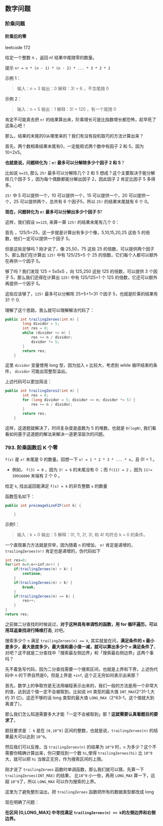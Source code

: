 ## 数字问题

### 阶乘问题

#### 阶乘后的零

leetcode 172

给定一个整数 n ，返回 n! 结果中尾随零的数量。

提示 `n! = n * (n - 1) * (n - 2) * ... * 3 * 2 * 1`

示例 1：

> 输入：n = 3
>输出：0
>解释：3! = 6 ，不含尾随 0

示例 2：

>输入：n = 5
>输出：1
>解释：5! = 120 ，有一个尾随 0

肯定不可能真去把 `n!` 的结果算出来，阶乘增长可是比指数增长都恐怖，趁早死了这条心吧！

那么，结果的末尾的0从哪里来的？我们有没有投机取巧的方法计算出来？

首先，两个数相乘结果末尾有0，一定能柜式两个数中有因子 2 和 5，因为 10=2x5。

**也就是说，问题转化为：`n!` 最多可以分解除多少个因子 2 和 5**？

比如说 `n=25`, 那么 `25!` 最多可以分解除几个 2 和 5 想成？这个主要取决于能分解除几个因子 5 ，因为每个偶数都能分解出因子 2，因此因子 2 肯定比因子 5 多得多。

`25!` 中 5 可以提供一个，10 可以提供一个，15 可以提供一个，20 可以提供一个，25 可以提供两个，总共有 6 个因子5，所以 `25!` 的结果末尾就有 6 个 0。

**现在，问题转化为 `n!` 最多可以分解出多少个因子 5**?

这样，我们假设 `n=125`, 来算一算 `125!` 的结果末尾有几个 0：

首先 ，125/5=25，这一步就是计算出有多少个像，5,10,15,20,25 这些 5 的倍数，他们一定可以提供一个因子 5。

但是这些足够吗？刚才说了，像 25,50，75 这些 25 的倍数，可以提供两个因子 5，那么我们在计算出 `125!` 中有 125/25=5 个 25 的倍数，它们每个人都可以额外在再供一个因子 5。

够了吗？我们发现 125 = 5x5x5 ，向 125,250 这些 125 的倍数，可以提供 3 个因子 5，那么我们还得在计算出 `125!` 中有 125/125=1 个 125 的倍数，它还可以额外再提供一个因子 5。

这些应该够了，`125!` 最多可以分解除 25+5+1=31 个因子 5，也就是阶乘的结果有 31 个 0.

理解了这个思路，我么就可以理解解法代码了：

```java
public int trailingZeroes(int n) {
        long dividor = 5;
        int res = 0;
        while (dividor <= n) {
            res += n / dividor;
            dividor *= 5;
        }
        return res;
    }
```

这里 `dividor` 变量使用 long 型，因为加入 `n` 比较大，考虑到 while 循环结束的条件， `dividor` 可能出现整型溢出。

上述代码可以更加简洁：

```java
public int trailingZeros2(int n) {
        int res = 0;
        for (long dividor = 5; dividor <= n; dividor *= 5) {
            res += n / dividor;
        }
        return res;
    }
```

这样，这道题就解决了，时间复杂度是底数为 5 的堆数，也就是 `O(logN)`, 我们看看如何基于这道题的解法来解决一道更深层次的问题。

### 793. 阶乘函数后 K 个零

`f(x)` 是 `x!` 末尾是 0 的数量。回想一下 `x! = 1 * 2 * 3 * ... * x`，且 0! = 1 。
 * 例如， `f(3) = 0` ，因为 `3! = 6` 的末尾没有 0 ；而 `f(11) = 2` ，因为 `11!= 39916800` 末端有 2 个 0 。

给定 `k`, 找出返回能满足 `f(x) = k` 的非负整数 `x` 的数量

函数签名如下：
```java
public int preimageSizeFZF(int k) {

    }
```

示例1：
>输入：k = 0
>输出：5
>解释：0!, 1!, 2!, 3!, 和 4! 均符合 k = 0 的条件。

一个直观暴力方法就是穷举，因为随着 `n` 的增加， `n!` 肯定是递增的，`trailingZeroes(n!)` 肯定也是递增的，伪代码如下

```java
int res=0;
for(int n=0;n<+inf;n++) {
    if(trailingZeroes(n) < k) {
        continue;
    }
    if(trailingZeroes(n) > k) {
        break;
    }
    if(trailingZeroes(n) == k) {
        res++;
    }
}
return res;
```
之前做二分查找的时候说过，**对于这种具有单调性的函数，用 for 循环遍历，可以用耳返查找进行降维打击**, 对吧。

搜索多少个 `n` 满足 `trailingZeroes(n) == k`, 其实就是在问，**满足条件的 `n` 最小是多少，最大是度多少，最大值和最小值一减，就可以算出多少个 `n` 满足条件了**，对吧？这不就是二分查找中「搜索最左侧边界」和「搜索最右侧边界」这两个事吗？

先不着急写代码，因为二分查找需要一个搜索区间，也就是上界和下界，上述伪代码中 n 的下界自然是0，但是上界是 `+inf`, 这个正无穷如何表示出来那？

首先，数学上的争取穷是无法用编程表示出来的，我们一般的方法是用一个非常大的值，达到这个值一定不会被取到。比如说 int 类型的最大值 `INT_MAX`(2^31-1,大约 31 亿)，这还不够的话 long 类型的最大值 `LONG_MAX`（2^63-1，这个值就大到离谱了）。

那么我们怎么知道需要多大才能「一定不会被取到」那？**这就需要认真看题目的要求了**。

题目要求是 ： `k` 是在 `[0,10^9]` 区间的整数，也就是说，`trailingZeroes(n)` 的结果最大可以达到 `10^9`。

然后我们可以反推，当 `trailingZeroes(n)` 的结果为 `10^9` 时，`n` 为多少？这个不需要你精确计算出来，你只要找到一个数 `hi`,使得 `trailingZeroes(hi)` 比 `10^9` 大，就可以把 `hi` 当做正无穷，作为搜索区间的上限。

刚才说了 `trailingZeroes` 函数时单调函数，那么我们就可以猜，先算一下 `trailingZeroes(INT_MAX)` 的结果， 比`10^9` 小一些，再用 `LONG_MAX` 算一下，远超 `10^9`了，所以 `LONG_MAX` 可以作为搜索的上界。

这里为了避免整形溢出，把 `trailingZeroes` 函数把所有的数据类型都改成 long

现在明确了问题：

**在区间 [0,LONG_MAX] 中寻找满足 `trailingZeroes(n) == k`的左侧边界和右侧边界。**






